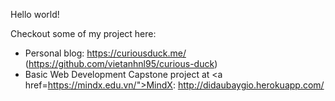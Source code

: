 Hello world!

Checkout some of my project here:
- Personal blog: https://curiousduck.me/ (https://github.com/vietanhnl95/curious-duck)
- Basic Web Development Capstone project at <a href=https://mindx.edu.vn/">MindX</a>: http://didaubaygio.herokuapp.com/

